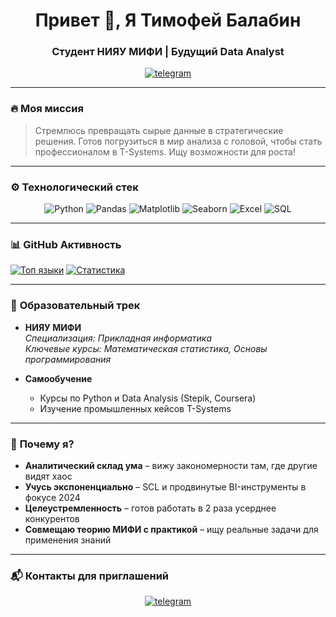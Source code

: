 <h1 align="center">Привет 👋, Я Тимофей Балабин</h1>
<h3 align="center">Студент НИЯУ МИФИ | Будущий Data Analyst</h3>

<p align="center">
  <a href="https://t.me/Maestro_MGN" target="blank">
    <img src="https://img.shields.io/badge/Telegram-2CA5E0?style=for-the-badge&logo=telegram&logoColor=white" alt="telegram"/>
  </a>
</p>

---

### 🔥 **Моя миссия**
> Стремлюсь превращать сырые данные в стратегические решения. Готов погрузиться в мир анализа с головой, чтобы стать профессионалом в T-Systems. Ищу возможности для роста!

---

### ⚙️ **Технологический стек**
<div align="center">
  
![Python](https://img.shields.io/badge/-Python-3776AB?style=flat-square&logo=python&logoColor=white)
![Pandas](https://img.shields.io/badge/-Pandas-150458?style=flat-square&logo=pandas&logoColor=white)
![Matplotlib](https://img.shields.io/badge/-Matplotlib-11557c?style=flat-square&logo=matplotlib&logoColor=white)
![Seaborn](https://img.shields.io/badge/-Seaborn-4C72B0?style=flat-square&logo=seaborn&logoColor=white)
![Excel](https://img.shields.io/badge/-Excel-217346?style=flat-square&logo=microsoft-excel&logoColor=white)
![SQL](https://img.shields.io/badge/-SQL-4479A1?style=flat-square&logo=postgresql&logoColor=white)

</div>

---

### 📊 **GitHub Активность**
[![Топ языки](https://github-readme-stats.vercel.app/api/top-langs/?username=Timofei-Balabin&layout=compact&theme=algolia&hide_border=true)](https://github.com/BalabinTimofei)
[![Статистика](https://github-readme-stats.vercel.app/api?username=Timofei-Balabin&show_icons=true&theme=algolia&hide_border=true)](https://github.com/BalabinTimofei)

---

### 📝 **Образовательный трек**
- **НИЯУ МИФИ**  
  *Специализация: Прикладная информатика*  
  *Ключевые курсы: Математическая статистика, Основы программирования*  

- **Самообучение**  
  - Курсы по Python и Data Analysis (Stepik, Coursera)  
  - Изучение промышленных кейсов T-Systems  

---

### 🚀 **Почему я?**
- **Аналитический склад ума** – вижу закономерности там, где другие видят хаос  
- **Учусь экспоненциально** – SCL и продвинутые BI-инструменты в фокусе 2024  
- **Целеустремленность** – готов работать в 2 раза усерднее конкурентов  
- **Совмещаю теорию МИФИ с практикой** – ищу реальные задачи для применения знаний  

---

### 📬 **Контакты для приглашений**
<p align="center">
  <a href="https://t.me/Maestro_MGN">
    <img src="https://img.shields.io/badge/Telegram-написать-2CA5E0?style=for-the-badge&logo=telegram" alt="telegram"/>
  </a>
</p>
